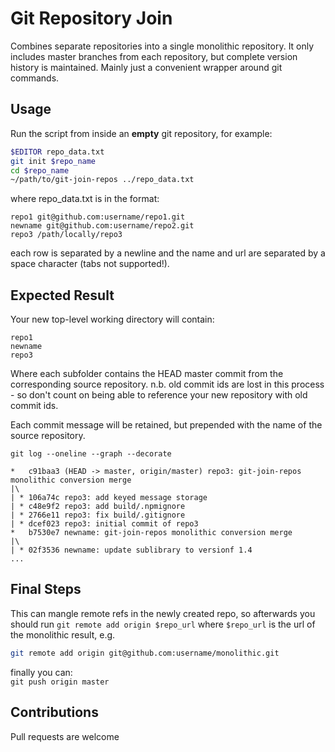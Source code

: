 # Git Repository Join

Combines separate repositories into a single monolithic repository. It only includes master branches from each repository, but complete version history is maintained. Mainly just a convenient wrapper around git commands.

## Usage

Run the script from inside an **empty** git repository, for example:

```bash
$EDITOR repo_data.txt
git init $repo_name
cd $repo_name
~/path/to/git-join-repos ../repo_data.txt
```

where repo_data.txt is in the format:

```
repo1 git@github.com:username/repo1.git
newname git@github.com:username/repo2.git
repo3 /path/locally/repo3
```

each row is separated by a newline and the name and url are separated by a space character (tabs not supported!).

## Expected Result

Your new top-level working directory will contain:

```
repo1
newname
repo3
```

Where each subfolder contains the HEAD master commit from the corresponding source repository. n.b. old commit ids are lost in this process - so don't count on being able to reference your new repository with old commit ids.

Each commit message will be retained, but prepended with the name of the source repository.

`git log --oneline --graph --decorate`

```
*   c91baa3 (HEAD -> master, origin/master) repo3: git-join-repos monolithic conversion merge
|\  
| * 106a74c repo3: add keyed message storage
| * c48e9f2 repo3: add build/.npmignore
| * 2766e11 repo3: fix build/.gitignore
| * dcef023 repo3: initial commit of repo3
*   b7530e7 newname: git-join-repos monolithic conversion merge
|\  
| * 02f3536 newname: update sublibrary to versionf 1.4
...
```

## Final Steps

This can mangle remote refs in the newly created repo, so afterwards you should run `git remote add origin $repo_url` where `$repo_url` is the url of the monolithic result, e.g.

```bash
git remote add origin git@github.com:username/monolithic.git
```

finally you can:  
`git push origin master`

## Contributions

Pull requests are welcome
